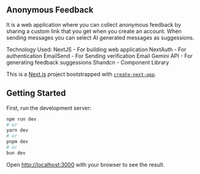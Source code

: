 
## Anonymous Feedback
It is a web application where you can collect anonymous feedback by sharing a custom link that you get when you create an account.
When sending messages you can select AI generated messages as suggessions.

Technology Used: 
NextJS - For building web application
NextAuth - For authentication
EmailSend - For Sending verification Email
Gemini API - For generating feedback suggessions
Shandcn - Component Library

This is a [Next.js](https://nextjs.org/) project bootstrapped with [`create-next-app`](https://github.com/vercel/next.js/tree/canary/packages/create-next-app).

## Getting Started

First, run the development server:

```bash
npm run dev
# or
yarn dev
# or
pnpm dev
# or
bun dev
```

Open [http://localhost:3000](http://localhost:3000) with your browser to see the result.
